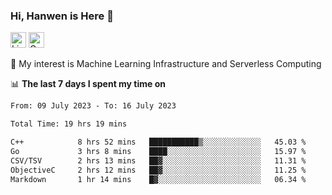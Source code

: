### Hi, Hanwen is Here 👋
<p>
	<a href="https://www.linkedin.com/in/liu-hanwen/"><img src="https://img.shields.io/badge/@hanwen-0A66C2?style=flat&logo=LinkedIn&logoColor=white" alt="Linkedin"  height="25px"/></a> 
	<a href="https://scholar.google.com/citations?user=HDF0su0AAAAJ"><img src="https://img.shields.io/badge/scholar-4385FE.svg?&style=plastic&logo=google-scholar&logoColor=white" alt="Google Scholar" height="25px"> </a>
</p>
🌱 My interest is Machine Learning Infrastructure and Serverless Computing

📊 **The last 7 days I spent my time on** 
<!--START_SECTION:waka-->

```txt
From: 09 July 2023 - To: 16 July 2023

Total Time: 19 hrs 19 mins

C++            8 hrs 52 mins   ███████████▒░░░░░░░░░░░░░   45.03 %
Go             3 hrs 8 mins    ████░░░░░░░░░░░░░░░░░░░░░   15.97 %
CSV/TSV        2 hrs 13 mins   ██▓░░░░░░░░░░░░░░░░░░░░░░   11.31 %
ObjectiveC     2 hrs 12 mins   ██▓░░░░░░░░░░░░░░░░░░░░░░   11.25 %
Markdown       1 hr 14 mins    █▓░░░░░░░░░░░░░░░░░░░░░░░   06.34 %
```

<!--END_SECTION:waka-->


<!--
**david990917/david990917** is a ✨ _special_ ✨ repository because its `README.md` (this file) appears on your GitHub profile.

Here are some ideas to get you started:

- 🔭 I’m currently working on ...
- 🌱 I’m currently learning ...
- 👯 I’m looking to collaborate on ...
- 🤔 I’m looking for help with ...
- 💬 Ask me about ...
- 📫 How to reach me: ...
- 😄 Pronouns: ...
- ⚡ Fun fact: ...
-->
